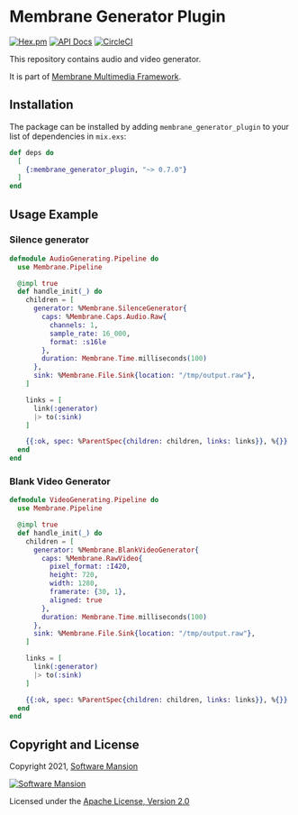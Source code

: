 # Membrane Generator Plugin

[![Hex.pm](https://img.shields.io/hexpm/v/membrane_generator_plugin.svg)](https://hex.pm/packages/membrane_generator_plugin)
[![API Docs](https://img.shields.io/badge/api-docs-yellow.svg?style=flat)](https://hexdocs.pm/membrane_generator_plugin)
[![CircleCI](https://circleci.com/gh/membraneframework/membrane_generator_plugin.svg?style=svg)](https://circleci.com/gh/membraneframework/membrane_generator_plugin)

This repository contains audio and video generator.

It is part of [Membrane Multimedia Framework](https://membraneframework.org).

## Installation

The package can be installed by adding `membrane_generator_plugin` to your list of dependencies in `mix.exs`:

```elixir
def deps do
  [
	{:membrane_generator_plugin, "~> 0.7.0"}
  ]
end
```

## Usage Example

### Silence generator
```elixir
defmodule AudioGenerating.Pipeline do
  use Membrane.Pipeline

  @impl true
  def handle_init(_) do
    children = [
      generator: %Membrane.SilenceGenerator{
        caps: %Membrane.Caps.Audio.Raw{
          channels: 1,
          sample_rate: 16_000,
          format: :s16le
        },
        duration: Membrane.Time.milliseconds(100)
      },
      sink: %Membrane.File.Sink{location: "/tmp/output.raw"},
    ]

    links = [
      link(:generator)
      |> to(:sink)
    ]

    {{:ok, spec: %ParentSpec{children: children, links: links}}, %{}}
  end
end
```

### Blank Video Generator
```elixir
defmodule VideoGenerating.Pipeline do
  use Membrane.Pipeline

  @impl true
  def handle_init(_) do
    children = [
      generator: %Membrane.BlankVideoGenerator{
        caps: %Membrane.RawVideo{
          pixel_format: :I420,
          height: 720,
          width: 1280,
          framerate: {30, 1},
          aligned: true
        },
        duration: Membrane.Time.milliseconds(100)
      },
      sink: %Membrane.File.Sink{location: "/tmp/output.raw"},
    ]

    links = [
      link(:generator)
      |> to(:sink)
    ]

    {{:ok, spec: %ParentSpec{children: children, links: links}}, %{}}
  end
end
```

## Copyright and License

Copyright 2021, [Software Mansion](https://swmansion.com/?utm_source=git&utm_medium=readme&utm_campaign=membrane_generator_plugin)

[![Software Mansion](https://logo.swmansion.com/logo?color=white&variant=desktop&width=200&tag=membrane-github)](https://swmansion.com/?utm_source=git&utm_medium=readme&utm_campaign=membrane_generator_plugin)

Licensed under the [Apache License, Version 2.0](LICENSE)
